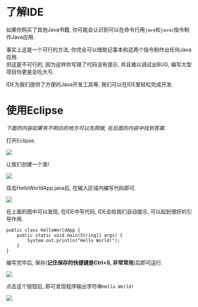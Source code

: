 # 了解IDE
如果你购买了其他Java书籍, 你可能会认识到可以在命令行用`java`和`javac`指令制作Java应用.  

事实上这是一个可行的方法, 你完全可以借助记事本和这两个指令制作出任何Java应用.  
但这是不可行的, 因为这样你写错了代码没有提示, 并且难以调试出BUG, 编写大型项目你更是会吃大亏.

IDE为我们提供了方便的Java开发工具等, 我们可以在IDE里轻松完成开发.

# 使用Eclipse
*下面的内容如果有不明白的地方可以先照做, 在后面的内容中找到答案.*

打开Eclipse.

![](https://miao.su/images/2018/07/31/p9a9505.png)

让我们创建一个类!

![](https://miao.su/images/2018/07/31/p10b35dd.png)

双击HelloWorldApp.java后, 在输入区域内编写代码即可.

![](https://miao.su/images/2018/07/31/p11f0537.png)

在上面的图中可以发现, 在IDE中写代码, IDE会给我们自动提示, 可以起到很好的引导作用.

```
public class HelloWorldApp {
	public static void main(String[] args) {
		System.out.println("Hello World!");
	}
}
```

编写完毕后, 保存(**记住保存的快捷键是Ctrl+S, 非常常用**)后即可运行.

![](https://miao.su/images/2018/07/31/p12c4891.png)

点击这个按钮后, 即可发现程序输出字符串`Hello World!`

![](https://miao.su/images/2018/07/31/p136e0ba.png)
